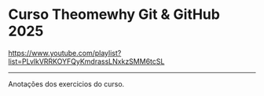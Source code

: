 # Curso Theomewhy Git \& GitHub 2025



https://www.youtube.com/playlist?list=PLvlkVRRKOYFQyKmdrassLNxkzSMM6tcSL



----

Anotações dos exercicios do curso.

